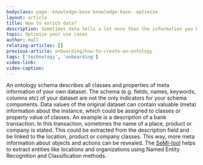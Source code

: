 ```yaml
---
bodyclass: page--knowledge-base knowledge-base--optimize
layout: article
title: How to enrich data?
description: Sometimes data tells a lot more than the information you have at hand. In this article you will learn how to best enrich your data with meta-data.
topic: Optimize your use cases
author: null
relating-articles: []
previous-article: onboarding/how-to-create-an-ontology
tags: ['technology', 'onboarding']
video-link: 
video-caption: 
---
```


An ontology schema describes all classes and properties of meta information of your own dataset. The schema (e.g. fields, names, keywords, columns etc) of your dataset are not the only indicators for your schema components. Data values of the original dataset can contain valuable (meta) information about the instance, which could be assigned to classes or property value of classes.
An example is a description of a bank transaction. In this transaction, sometimes the name of a place, product or company is stated. This could be extracted from the description field and be linked to the location, product or company classes. This way, more meta information about objects and actions can be revealed.
The [SeMI-tool](semi-tool/semi-tool) helps to extract entities like locations and organizations using Named Entity Recognition and Classification methods. 